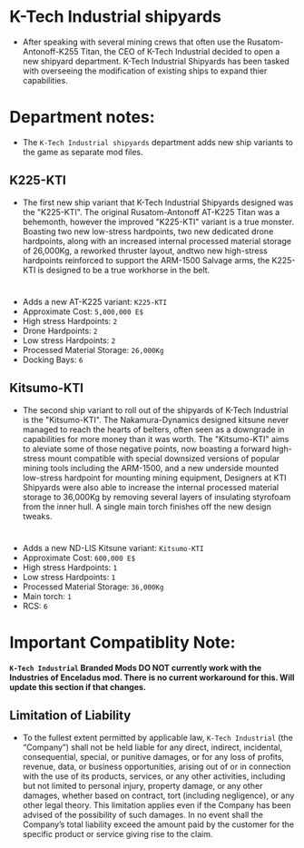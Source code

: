 # K-Tech Industrial shipyards 

- After speaking with several mining crews that often use the Rusatom-Antonoff-K255 Titan, the CEO of K-Tech Industrial decided to open a new shipyard department. K-Tech Industrial Shipyards has been tasked with overseeing the modification of existing ships to expand thier capabilities. 

# Department notes: 
- The `K-Tech Industrial shipyards` department adds new ship variants to the game as separate mod files. 


## K225-KTI

- The first new ship variant that K-Tech Industrial Shipyards designed was the "K225-KTI".  The original Rusatom-Antonoff AT-K225 Titan was a behemonth, however the improved "K225-KTI" variant is a true monster. Boasting two new low-stress hardpoints, two new dedicated drone hardpoints, along with an increased internal processed material storage of 26,000Kg, a reworked thruster layout, andtwo new high-stress hardpoints reinforced to support the ARM-1500 Salvage arms, the K225-KTI is designed to be a true workhorse in the belt.
# 
- Adds a new AT-K225 variant: `K225-KTI`
- Approximate Cost: `5,000,000 E$`
- High stress Hardpoints: `2`
- Drone Hardpoints: `2`
- Low stress Hardpoints: `2`
- Processed Material Storage: `26,000Kg`
- Docking Bays: `6`


## Kitsumo-KTI

- The second ship variant to roll out of the shipyards of K-Tech Industrial is the "Kitsumo-KTI".
The Nakamura-Dynamics designed kitsune never managed to reach the hearts of belters, often seen as a downgrade in capabilities for more money than it was worth.   The "Kitsumo-KTI" aims to aleviate some of those negative points, now boasting a forward high-stress mount compatible with special downsized versions of popular mining tools including the ARM-1500,  and a new underside mounted low-stress hardpoint for mounting mining equipment, Designers at KTI Shipyards were also able to increase the internal processed material storage to 36,000Kg by removing several layers of insulating styrofoam from the inner hull.  A single main torch finishes off the new design tweaks.
# 
- Adds a new ND-LIS Kitsune variant: `Kitsumo-KTI`
- Approximate Cost: `600,000 E$`
- High stress Hardpoints: `1`
- Low stress Hardpoints: `1`
- Processed Material Storage: `36,000Kg`
- Main torch: `1`
- RCS: `6`


# Important Compatiblity Note:
**`K-Tech Industrial` Branded Mods DO NOT currently work with the Industries of Enceladus mod. There is no current workaround for this. Will update this section if that changes.**

## Limitation of Liability

- To the fullest extent permitted by applicable law, `K-Tech Industrial` (the “Company”) shall not be held liable for any direct, indirect, incidental, consequential, special, or punitive damages, or for any loss of profits, revenue, data, or business opportunities, arising out of or in connection with the use of its products, services, or any other activities, including but not limited to personal injury, property damage, or any other damages, whether based on contract, tort (including negligence), or any other legal theory. This limitation applies even if the Company has been advised of the possibility of such damages. In no event shall the Company’s total liability exceed the amount paid by the customer for the specific product or service giving rise to the claim.
